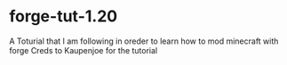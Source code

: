 # forge-tut-1.20
A Toturial that I am following in oreder to learn how to mod minecraft with forge
Creds to Kaupenjoe for the tutorial
